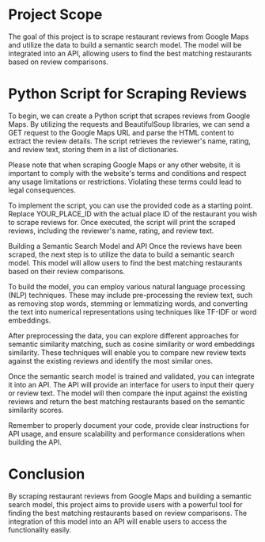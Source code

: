 # Project Scope
The goal of this project is to scrape restaurant reviews from Google Maps and utilize the data to build a semantic search model. The model will be integrated into an API, allowing users to find the best matching restaurants based on review comparisons.

# Python Script for Scraping Reviews
To begin, we can create a Python script that scrapes reviews from Google Maps. By utilizing the requests and BeautifulSoup libraries, we can send a GET request to the Google Maps URL and parse the HTML content to extract the review details. The script retrieves the reviewer's name, rating, and review text, storing them in a list of dictionaries.

Please note that when scraping Google Maps or any other website, it is important to comply with the website's terms and conditions and respect any usage limitations or restrictions. Violating these terms could lead to legal consequences.

To implement the script, you can use the provided code as a starting point. Replace YOUR_PLACE_ID with the actual place ID of the restaurant you wish to scrape reviews for. Once executed, the script will print the scraped reviews, including the reviewer's name, rating, and review text.

Building a Semantic Search Model and API
Once the reviews have been scraped, the next step is to utilize the data to build a semantic search model. This model will allow users to find the best matching restaurants based on their review comparisons.

To build the model, you can employ various natural language processing (NLP) techniques. These may include pre-processing the review text, such as removing stop words, stemming or lemmatizing words, and converting the text into numerical representations using techniques like TF-IDF or word embeddings.

After preprocessing the data, you can explore different approaches for semantic similarity matching, such as cosine similarity or word embeddings similarity. These techniques will enable you to compare new review texts against the existing reviews and identify the most similar ones.

Once the semantic search model is trained and validated, you can integrate it into an API. The API will provide an interface for users to input their query or review text. The model will then compare the input against the existing reviews and return the best matching restaurants based on the semantic similarity scores.

Remember to properly document your code, provide clear instructions for API usage, and ensure scalability and performance considerations when building the API.

# Conclusion
By scraping restaurant reviews from Google Maps and building a semantic search model, this project aims to provide users with a powerful tool for finding the best matching restaurants based on review comparisons. The integration of this model into an API will enable users to access the functionality easily.